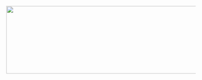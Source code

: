 
<div align="center">
	<br>
		<img src="https://gist.githubusercontent.com/igorwilliam/dde01df6cbeb5297d9731502ac1e312b/raw/f4a8e3ba944fcf8d07acce115f0a01e321ce43be/me.gif" width="800" height="180">
	</a>
	<br>
</div>
